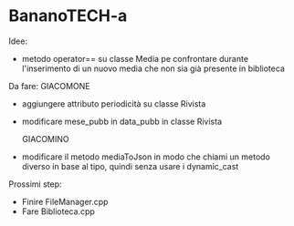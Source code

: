 # BananoTECH-a
Idee:
- metodo operator== su classe Media pe confrontare durante l'inserimento di un nuovo media che non sia già presente in biblioteca

Da fare:
  GIACOMONE
- aggiungere attributo periodicità su classe Rivista
- modificare mese_pubb in data_pubb in classe Rivista

  GIACOMINO
- modificare il metodo mediaToJson in modo che chiami un metodo diverso in base al tipo, quindi senza usare i dynamic_cast

Prossimi step:
- Finire FileManager.cpp
- Fare Biblioteca.cpp
